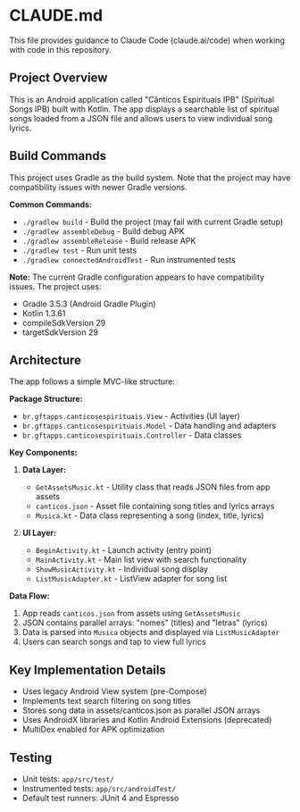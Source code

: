 # CLAUDE.md

This file provides guidance to Claude Code (claude.ai/code) when working with code in this repository.

## Project Overview

This is an Android application called "Cânticos Espirituais IPB" (Spiritual Songs IPB) built with Kotlin. The app displays a searchable list of spiritual songs loaded from a JSON file and allows users to view individual song lyrics.

## Build Commands

This project uses Gradle as the build system. Note that the project may have compatibility issues with newer Gradle versions.

**Common Commands:**
- `./gradlew build` - Build the project (may fail with current Gradle setup)
- `./gradlew assembleDebug` - Build debug APK
- `./gradlew assembleRelease` - Build release APK
- `./gradlew test` - Run unit tests
- `./gradlew connectedAndroidTest` - Run instrumented tests

**Note:** The current Gradle configuration appears to have compatibility issues. The project uses:
- Gradle 3.5.3 (Android Gradle Plugin)
- Kotlin 1.3.61
- compileSdkVersion 29
- targetSdkVersion 29

## Architecture

The app follows a simple MVC-like structure:

**Package Structure:**
- `br.gftapps.canticosespirituais.View` - Activities (UI layer)
- `br.gftapps.canticosespirituais.Model` - Data handling and adapters
- `br.gftapps.canticosespirituais.Controller` - Data classes

**Key Components:**

1. **Data Layer:**
   - `GetAssetsMusic.kt` - Utility class that reads JSON files from app assets
   - `canticos.json` - Asset file containing song titles and lyrics arrays
   - `Musica.kt` - Data class representing a song (index, title, lyrics)

2. **UI Layer:**
   - `BeginActivity.kt` - Launch activity (entry point)
   - `MainActivity.kt` - Main list view with search functionality
   - `ShowMusicActivity.kt` - Individual song display
   - `ListMusicAdapter.kt` - ListView adapter for song list

**Data Flow:**
1. App reads `canticos.json` from assets using `GetAssetsMusic`
2. JSON contains parallel arrays: "nomes" (titles) and "letras" (lyrics)
3. Data is parsed into `Musica` objects and displayed via `ListMusicAdapter`
4. Users can search songs and tap to view full lyrics

## Key Implementation Details

- Uses legacy Android View system (pre-Compose)
- Implements text search filtering on song titles
- Stores song data in assets/canticos.json as parallel JSON arrays
- Uses AndroidX libraries and Kotlin Android Extensions (deprecated)
- MultiDex enabled for APK optimization

## Testing

- Unit tests: `app/src/test/`
- Instrumented tests: `app/src/androidTest/`
- Default test runners: JUnit 4 and Espresso